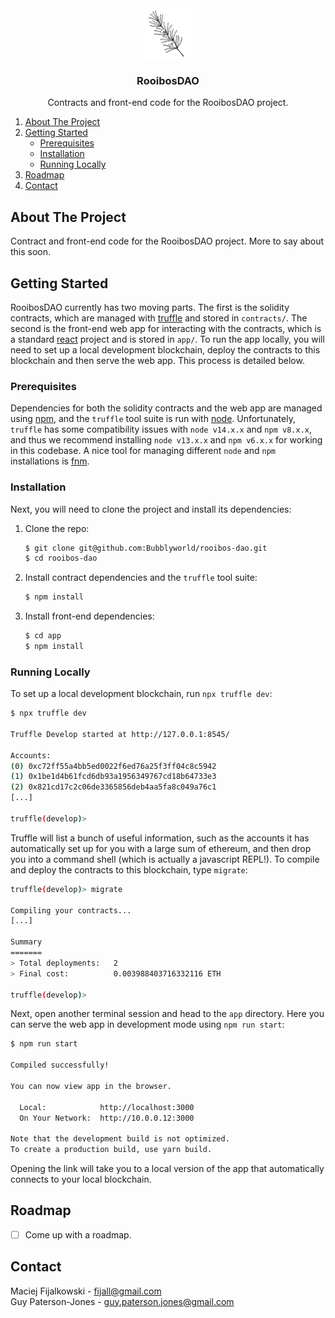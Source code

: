 <div align="center">
  <a href="https://github.com/Bubblyworld/rooibos-dao">
    <img src="logo.png" alt="Logo" width="80" height="80">
  </a>

  <h3 align="center">RooibosDAO</h3>

  <p align="center">
    Contracts and front-end code for the RooibosDAO project.
  </p>
</div>

<ol>
  <li><a href="#about-the-project">About The Project</a></li>
  <li>
    <a href="#getting-started">Getting Started</a>
    <ul>
      <li><a href="#prerequisites">Prerequisites</a></li>
      <li><a href="#installation">Installation</a></li>
      <li><a href="#running-locally">Running Locally</a></li>
    </ul>
  </li>
  <li><a href="#roadmap">Roadmap</a></li>
  <li><a href="#contact">Contact</a></li>
</ol>


## About The Project

Contract and front-end code for the RooibosDAO project. More to say about this soon.


## Getting Started

RooibosDAO currently has two moving parts. The first is the solidity contracts, which are managed with [truffle](https://trufflesuite.com) and stored in `contracts/`. The second is the front-end web app for interacting with the contracts, which is a standard [react](https://reactjs.org) project and is stored in `app/`. To run the app locally, you will need to set up a local development blockchain, deploy the contracts to this blockchain and then serve the web app. This process is detailed below.

### Prerequisites

Dependencies for both the solidity contracts and the web app are managed using [npm](https://www.npmjs.com), and the `truffle` tool suite is run with [node](https://nodejs.org/en/). Unfortunately, `truffle` has some compatibility issues with `node v14.x.x` and `npm v8.x.x`, and thus we recommend installing `node v13.x.x` and `npm v6.x.x` for working in this codebase. A nice tool for managing different `node` and `npm` installations is [fnm](https://github.com/Schniz/fnm).

### Installation

Next, you will need to clone the project and install its dependencies:

1. Clone the repo:
   ```sh
   $ git clone git@github.com:Bubblyworld/rooibos-dao.git
   $ cd rooibos-dao
   ```
2. Install contract dependencies and the `truffle` tool suite:
   ```sh
   $ npm install
   ```
3. Install front-end dependencies:
   ```sh
   $ cd app
   $ npm install
   ```
   
### Running Locally

To set up a local development blockchain, run `npx truffle dev`:

```sh
$ npx truffle dev

Truffle Develop started at http://127.0.0.1:8545/

Accounts:
(0) 0xc72ff55a4bb5ed0022f6ed76a25f3ff04c8c5942
(1) 0x1be1d4b61fcd6db93a1956349767cd18b64733e3
(2) 0x821cd17c2c06de3365856deb4aa5fa8c049a76c1
[...]

truffle(develop)>
```

Truffle will list a bunch of useful information, such as the accounts it has automatically set up for you with a large sum of ethereum, and then drop you into a command shell (which is actually a javascript REPL!). To compile and deploy the contracts to this blockchain, type `migrate`:

```sh
truffle(develop)> migrate

Compiling your contracts...
[...]

Summary
=======
> Total deployments:   2
> Final cost:          0.003988403716332116 ETH

truffle(develop)>
```

Next, open another terminal session and head to the `app` directory. Here you can serve the web app in development mode using `npm run start`:

```sh
$ npm run start

Compiled successfully!

You can now view app in the browser.

  Local:            http://localhost:3000
  On Your Network:  http://10.0.0.12:3000

Note that the development build is not optimized.
To create a production build, use yarn build.
```

Opening the link will take you to a local version of the app that automatically connects to your local blockchain.

## Roadmap

- [ ] Come up with a roadmap.


## Contact

Maciej Fijalkowski - fijall@gmail.com
<br/>
Guy Paterson-Jones - guy.paterson.jones@gmail.com

